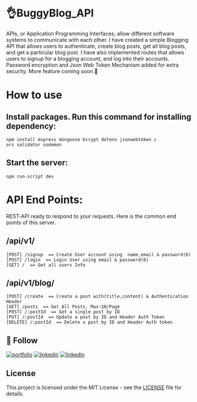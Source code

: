 # 👌BuggyBlog_API 
APIs, or Application Programming Interfaces, allow different software systems to communicate with each other. I have created a simple Blogging API that allows users to authenticate, create blog posts, get all blog posts, and get a particular blog post. I have also implemented routes that allows users to signup for a blogging account, and log into their accounts. Password encryption and Json Web Token Mechanism added for extra security.
More feature coming soon.🤙
# How to use
## Install packages. Run this command for installing dependency:
```
npm install express mongoose bcrypt dotenv jsonwebtoken c
ors validator nodemon
```
## Start the server:
```
npm run-script dev
```
# API End Points:
REST-API ready to respond to your requests. Here is the common end points of this server.

## /api/v1/
    [POST] /signup  == Create User account using  name,email & password(6)
    [POST] /login  == Login User using email & password(6)
    [GET] /  == Get all users Info
## /api/v1/blog/
    [POST] /create  == Create a post with(title,content) & Authentication Header
    [GET] /posts  == Get All Posts. Max-10/Page
    [POST] /:postId  == Get a single post by ID
    [PUT] /:postId  == Update a post by ID and Header Auth Token
    [DELETE] /:postId  == Delete a post by ID and Header Auth token

## 🔗 Follow
[![portfolio](https://img.shields.io/badge/my_portfolio-000?style=for-the-badge&logo=ko-fi&logoColor=white)](https://arrahmanbd.github.io/)
[![linkedin](https://img.shields.io/badge/linkedin-0A66C2?style=for-the-badge&logo=linkedin&logoColor=white)](https://www.linkedin.com/in/arrahmanbd)
[![linkedin](https://img.shields.io/badge/Github-22272e?style=for-the-badge&logo=github&logoColor=white)](https://www.github.com/arrahmanbd)

## License

This project is licensed under the MIT License - see the [LICENSE](LICENSE) file for details.